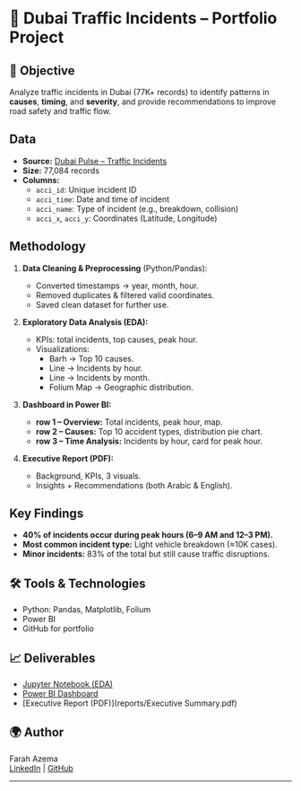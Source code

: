 # 🚦 Dubai Traffic Incidents – Portfolio Project

## 🎯 Objective
Analyze traffic incidents in Dubai (77K+ records) to identify patterns in **causes**, **timing**, and **severity**, and provide recommendations to improve road safety and traffic flow.

## Data
- **Source:** [Dubai Pulse – Traffic Incidents](https://www.dubaipulse.gov.ae)
- **Size:** 77,084 records
- **Columns:**  
  - `acci_id`: Unique incident ID  
  - `acci_time`: Date and time of incident  
  - `acci_name`: Type of incident (e.g., breakdown, collision)  
  - `acci_x`, `acci_y`: Coordinates (Latitude, Longitude)

## Methodology
1. **Data Cleaning & Preprocessing** (Python/Pandas):  
   - Converted timestamps → year, month, hour.  
   - Removed duplicates & filtered valid coordinates.  
   - Saved clean dataset for further use.

2. **Exploratory Data Analysis (EDA):**  
   - KPIs: total incidents, top causes, peak hour.  
   - Visualizations:  
     - Barh → Top 10 causes.  
     - Line → Incidents by hour.  
     - Line → Incidents by month.  
     - Folium Map → Geographic distribution.

3. **Dashboard in Power BI:**  
   - **row 1 – Overview:** Total incidents, peak hour, map.  
   - **row 2 – Causes:** Top 10 accident types, distribution pie chart.  
   - **row 3 – Time Analysis:** Incidents by hour, card for peak hour.  

4. **Executive Report (PDF):**  
   - Background, KPIs, 3 visuals.  
   - Insights + Recommendations (both Arabic & English).  

##  Key Findings
- **40% of incidents occur during peak hours (6–9 AM and 12–3 PM).**  
- **Most common incident type:** Light vehicle breakdown (≈10K cases).  
- **Minor incidents:** 83% of the total but still cause traffic disruptions.  

## 🛠 Tools & Technologies
- Python: Pandas, Matplotlib, Folium  
- Power BI  
- GitHub for portfolio  

## 📈 Deliverables
-  [Jupyter Notebook (EDA)](dubai_Acci_traffic.ipynb)  
- [Power BI Dashboard](dashboard_acci.pbix)  
- [Executive Report (PDF)](reports/Executive Summary.pdf)  

## 🌍 Author
Farah Azema  
[LinkedIn](https://www.linkedin.com/in/farah-azema-490a691b9/) | [GitHub](https://github.com/azfarah19/dubai-traffic-incidents/) 

---

